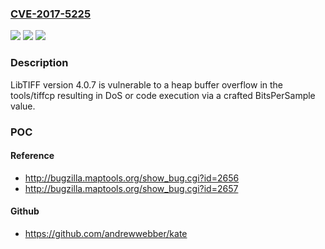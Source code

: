 ### [CVE-2017-5225](https://cve.mitre.org/cgi-bin/cvename.cgi?name=CVE-2017-5225)
![](https://img.shields.io/static/v1?label=Product&message=n%2Fa&color=blue)
![](https://img.shields.io/static/v1?label=Version&message=n%2Fa&color=blue)
![](https://img.shields.io/static/v1?label=Vulnerability&message=n%2Fa&color=brighgreen)

### Description

LibTIFF version 4.0.7 is vulnerable to a heap buffer overflow in the tools/tiffcp resulting in DoS or code execution via a crafted BitsPerSample value.

### POC

#### Reference
- http://bugzilla.maptools.org/show_bug.cgi?id=2656
- http://bugzilla.maptools.org/show_bug.cgi?id=2657

#### Github
- https://github.com/andrewwebber/kate

